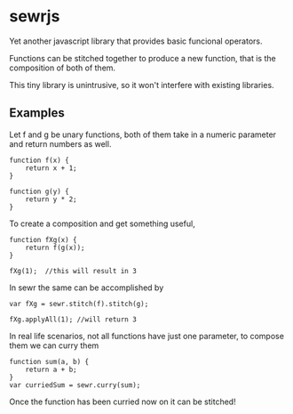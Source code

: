 # sewrjs

[logo]: https://github.com/asjuan/sewrjs/src/images/sewr.png "Logo"


Yet another javascript library that provides basic funcional operators.

Functions can be stitched together to produce a new function, that is the composition of both of them. 

This tiny library is unintrusive, so it won't interfere with existing libraries.

## Examples

Let f and g be unary functions, both of them take in a numeric parameter and return numbers as well. 
```
function f(x) {
    return x + 1;
}

function g(y) {
    return y * 2;
}
```
To create a composition and get something useful,
```
function fXg(x) {
    return f(g(x));
}

fXg(1);  //this will result in 3
```
In sewr the same can be accomplished by
```
var fXg = sewr.stitch(f).stitch(g);

fXg.applyAll(1); //will return 3
```
In real life scenarios, not all functions have just one parameter, to compose them we can curry them
```
function sum(a, b) {
    return a + b;
}
var curriedSum = sewr.curry(sum);
```

Once the function has been curried now on it can be stitched!
